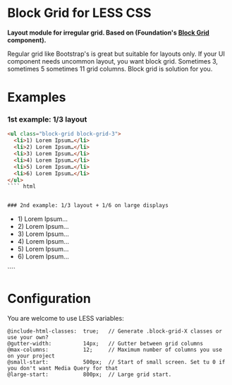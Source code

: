 # Block Grid for LESS CSS

**Layout module for irregular grid. 
Based on (Foundation's [Block Grid](http://foundation.zurb.com/docs/components/block_grid.html) component).**

Regular grid like Bootstrap's is great but suitable for layouts only. If your UI component
needs uncommon layout, you want block grid. Sometimes 3, sometimes 5 sometimes 11 
grid columns. Block grid is solution for you.

# Examples

### 1st example: 1/3 layout

```html
<ul class="block-grid block-grid-3">
  <li>1) Lorem Ipsum…</li>
  <li>2) Lorem Ipsum…</li>
  <li>3) Lorem Ipsum…</li>
  <li>4) Lorem Ipsum…</li>
  <li>5) Lorem Ipsum…</li>
  <li>6) Lorem Ipsum…</li>
</ul>
```` html


### 2nd example: 1/3 layout + 1/6 on large displays

```
<ul class="block-grid block-grid-3 block-grid-large-6">
  <li>1) Lorem Ipsum…</li>
  <li>2) Lorem Ipsum…</li>
  <li>3) Lorem Ipsum…</li>
  <li>4) Lorem Ipsum…</li>
  <li>5) Lorem Ipsum…</li>
  <li>6) Lorem Ipsum…</li>
</ul>
````

# Configuration

You are welcome to use LESS variables:

```less
@include-html-classes:  true;   // Generate .block-grid-X classes or use your own?
@gutter-width:          14px;   // Gutter between grid columns
@max-columns:           12;     // Maximum number of columns you use on your project
@small-start:           500px;  // Start of small screen. Set tu 0 if you don't want Media Query for that
@large-start:           800px;  // Large grid start.
```


